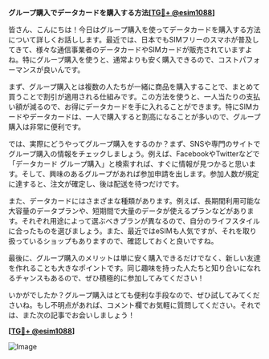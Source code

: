 **グループ購入でデータカードを購入する方法[[TG💪+ @esim1088](https://t.me/s/esim1088)]**

皆さん、こんにちは！今日はグループ購入を使ってデータカードを購入する方法について詳しくお話しします。最近では、日本でもSIMフリーのスマホが普及してきて、様々な通信事業者のデータカードやSIMカードが販売されていますよね。特にグループ購入を使うと、通常よりも安く購入できるので、コストパフォーマンスが良いんです。

まず、グループ購入とは複数の人たちが一緒に商品を購入することで、まとめて買うことで割引が適用される仕組みです。この方法を使うと、一人当たりの支払い額が減るので、お得にデータカードを手に入れることができます。特にSIMカードやデータカードは、一人で購入すると割高になることが多いので、グループ購入は非常に便利です。

では、実際にどうやってグループ購入をするのか？まず、SNSや専門のサイトでグループ購入の情報をチェックしましょう。例えば、FacebookやTwitterなどで「データカード グループ購入」と検索すれば、すぐに情報が見つかると思います。そして、興味のあるグループがあれば参加申請を出します。参加人数が規定に達すると、注文が確定し、後は配送を待つだけです。

また、データカードにはさまざまな種類があります。例えば、長期間利用可能な大容量のデータプランや、短期間で大量のデータが使えるプランなどがあります。それぞれ用途によって選ぶべきプランが異なるので、自分のライフスタイルに合ったものを選びましょう。また、最近ではeSIMも人気ですが、それを取り扱っているショップもありますので、確認しておくと良いですね。

最後に、グループ購入のメリットは単に安く購入できるだけでなく、新しい友達を作れることも大きなポイントです。同じ趣味を持った人たちと知り合いになれるチャンスもあるので、ぜひ積極的に参加してみてください！

いかがでしたか？グループ購入はとても便利な手段なので、ぜひ試してみてくださいね。もし不明点があれば、コメント欄でお気軽に質問してください。それでは、また次の記事でお会いしましょう！

**[[TG💪+ @esim1088](https://t.me/s/esim1088)]**

![Image](https://i.postimg.cc/Y0z9fWf4/image.png)